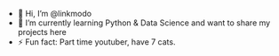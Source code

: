 - 👋 Hi, I’m @linkmodo
- 🌱 I’m currently learning Python & Data Science and want to share my projects here
- ⚡ Fun fact: Part time youtuber, have 7 cats.

<!---
linkmodo/linkmodo is a ✨ special ✨ repository because its `README.md` (this file) appears on your GitHub profile.
You can click the Preview link to take a look at your changes.
--->
